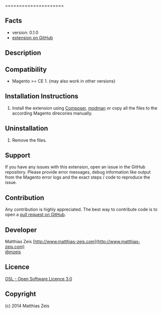 
=====================


Facts
-----
- version: 0.1.0
- [extension on GitHub](https://github.com/mzeis/Emzee_)

Description
-----------


Compatibility
-------------
- Magento >= CE 1. (may also work in other versions)

Installation Instructions
-------------------------
1. Install the extension using [Composer](https://getcomposer.org/), [modman](https://github.com/colinmollenhour/modman)  or copy all the files to the according Magento direcories manually.

Uninstallation
--------------
1. Remove the files.

Support
-------
If you have any issues with this extension, open an issue in the GitHub repository. Please provide error messages, debug information like output from the Magento error logs and the exact steps / code to reproduce the issue.

Contribution
------------
Any contribution is highly appreciated. The best way to contribute code is to open a [pull request on GitHub](https://help.github.com/articles/using-pull-requests).

Developer
---------
Matthias Zeis
[http://www.matthias-zeis.com](http://www.matthias-zeis.com)  
[@mzeis](https://twitter.com/mzeis)

Licence
-------
[OSL - Open Software Licence 3.0](http://opensource.org/licenses/osl-3.0.php)

Copyright
---------
(c) 2014 Matthias Zeis
